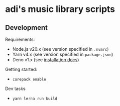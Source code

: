 # adi's music library scripts

## Development

Requirements:

-   Node.js v20.x (see version specified in `.nvmrc`)
-   Yarn v4.x (see version specified in `package.json`)
-   Deno v1.x (see [installation docs](https://docs.deno.com/runtime/manual/getting_started/installation))

Getting started:

-   `corepack enable`

Dev tasks

-   `yarn lerna run build`
